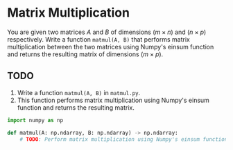 # Matrix Multiplication

You are given two matrices $A$ and $B$ of dimensions $(m × n)$ and $(n × p)$ respectively. Write a function `matmul(A, B)` that performs matrix multiplication between the two matrices using Numpy's einsum function and returns the resulting matrix of dimensions $(m × p)$.

## TODO

1. Write a function `matmul(A, B)` in `matmul.py`.
2. This function performs matrix multiplication using Numpy's einsum function and returns the resulting matrix.

```python
import numpy as np

def matmul(A: np.ndarray, B: np.ndarray) -> np.ndarray:
    # TODO: Perform matrix multiplication using Numpy's einsum function and return the resulting matrix.
```
